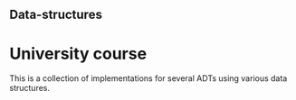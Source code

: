 ## Data-structures

# University course 

This is a collection of implementations for several ADTs using various data structures. 
